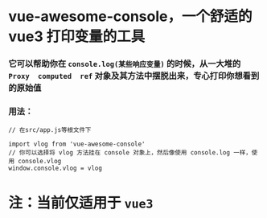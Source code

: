 # vue-awesome-console，一个舒适的 vue3 打印变量的工具
### 它可以帮助你在 ```console.log(某些响应变量)``` 的时候，从一大堆的 ```Proxy  computed  ref``` 对象及其方法中摆脱出来，专心打印你想看到的原始值

### 用法：
```
// 在src/app.js等根文件下

import vlog from 'vue-awesome-console'
// 你可以选择将 vlog 方法挂在 console 对象上，然后像使用 console.log 一样，使用 console.vlog
window.console.vlog = vlog

```

# 注：当前仅适用于 ```vue3```